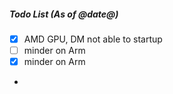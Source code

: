 
#####  Todo List (As of @date@)

  - [x] AMD GPU, DM not able to startup
  - [ ] minder on Arm 
  - [x] minder on Arm 
  - 
